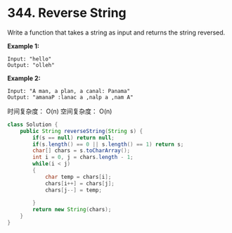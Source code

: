 # 344. Reverse String



Write a function that takes a string as input and returns the string reversed.

**Example 1:**

```text
Input: "hello"
Output: "olleh"
```

**Example 2:**

```text
Input: "A man, a plan, a canal: Panama"
Output: "amanaP :lanac a ,nalp a ,nam A"
```

时间复杂度： O\(n\) 空间复杂度： O\(n\)

```java
class Solution {
    public String reverseString(String s) {
        if(s == null) return null;
        if(s.length() == 0 || s.length() == 1) return s;
        char[] chars = s.toCharArray();
        int i = 0, j = chars.length - 1;
        while(i < j)
        {
            char temp = chars[i];
            chars[i++] = chars[j];
            chars[j--] = temp;
            
        }
        return new String(chars);
    }
}
```



